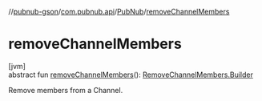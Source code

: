 //[pubnub-gson](../../../index.md)/[com.pubnub.api](../index.md)/[PubNub](index.md)/[removeChannelMembers](remove-channel-members.md)

# removeChannelMembers

[jvm]\
abstract fun [removeChannelMembers](remove-channel-members.md)(): [RemoveChannelMembers.Builder](../../com.pubnub.api.endpoints.objects_api.members/-remove-channel-members/-builder/index.md)

Remove members from a Channel.
